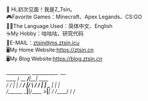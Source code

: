 👋 Hi,初次见面！我是Z_Tsin。<br>
🎮Favorite Games：Minecraft、Apex Legands、CS:GO<br>
🏳️‍🌈The Language Used：简体中文、English<br>
☕My Hobby：咕咕咕，研究代码<br>
📧E-MAIL：ztsin@ms.ztsin.icu<br>
🖥️My Home Website:https://ztsin.cn<br>
🖥️My Blog Website:https://blog.ztsin.cn<br>

__________   ___________    .__        
\____    /   \__    ___/____|__| ____  
  /     /      |    | /  ___/  |/    \ 
 /     /_      |    | \___ \|  |   |  \
/_______ \_____|____|/____  >__|___|  /
        \/_____/          \/        \/ 

